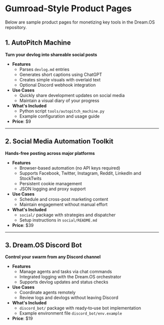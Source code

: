 # Gumroad-Style Product Pages

Below are sample product pages for monetizing key tools in the Dream.OS repository.

## 1. AutoPitch Machine

**Turn your devlog into shareable social posts**

- **Features**
  - Parses `devlog.md` entries
  - Generates short captions using ChatGPT
  - Creates simple visuals with overlaid text
  - Optional Discord webhook integration
- **Use Cases**
  - Quickly share development updates on social media
  - Maintain a visual diary of your progress
- **What's Included**
  - Python script `tools/autopitch_machine.py`
  - Example configuration and usage guide
- **Price**: $9

---

## 2. Social Media Automation Toolkit

**Hands-free posting across major platforms**

- **Features**
  - Browser-based automation (no API keys required)
  - Supports Facebook, Twitter, Instagram, Reddit, LinkedIn and StockTwits
  - Persistent cookie management
  - JSON logging and proxy support
- **Use Cases**
  - Schedule and cross-post marketing content
  - Maintain engagement without manual effort
- **What's Included**
  - `social/` package with strategies and dispatcher
  - Setup instructions in `social/README.md`
- **Price**: $39

---

## 3. Dream.OS Discord Bot

**Control your swarm from any Discord channel**

- **Features**
  - Manage agents and tasks via chat commands
  - Integrated logging with the Dream.OS orchestrator
  - Supports devlog updates and status checks
- **Use Cases**
  - Coordinate agents remotely
  - Review logs and devlogs without leaving Discord
- **What's Included**
  - `discord_bot/` package with ready‑to‑use bot implementation
  - Example environment file `discord_bot/env.example`
- **Price**: $19


